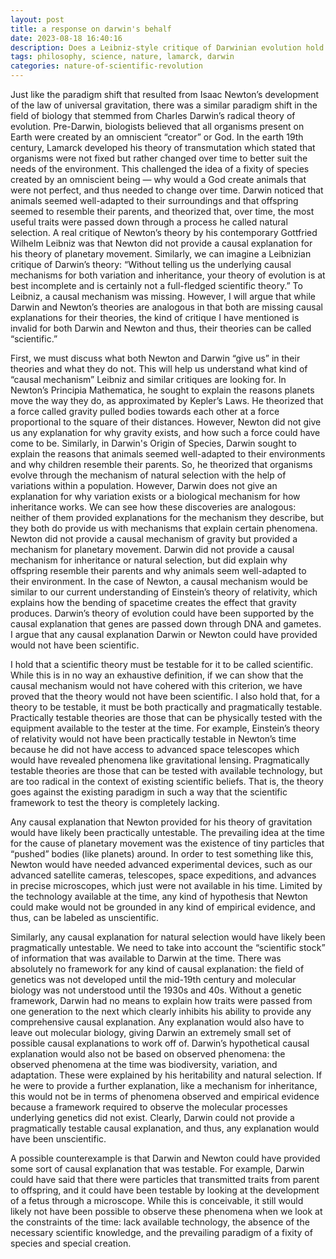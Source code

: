 ```yaml
---
layout: post
title: a response on darwin's behalf
date: 2023-08-18 16:40:16
description: Does a Leibniz-style critique of Darwinian evolution hold any weight?
tags: philosophy, science, nature, lamarck, darwin
categories: nature-of-scientific-revolution
---
```


Just like the paradigm shift that resulted from Isaac Newton’s development of the law of universal gravitation, there was a similar paradigm shift in the field of biology that stemmed from Charles Darwin’s radical theory of evolution. Pre-Darwin, biologists believed that all organisms present on Earth were created by an omniscient “creator” or God. In the earth 19th century, Lamarck developed his theory of transmutation which stated that organisms were not fixed but rather changed over time to better suit the needs of the environment. This challenged the idea of a fixity of species created by an omniscient being — why would a God create animals that were not perfect, and thus needed to change over time. Darwin noticed that animals seemed well-adapted to their surroundings and that offspring seemed to resemble their parents, and theorized that, over time, the most useful traits were passed down through a process he called natural selection. A real critique of Newton’s theory by his contemporary Gottfried Wilhelm Leibniz was that Newton did not provide a causal explanation for his theory of planetary movement. Similarly, we can imagine a Leibnizian critique of Darwin’s theory: “Without telling us the underlying causal mechanisms for both variation and inheritance, your theory of evolution is at best incomplete and is certainly not a full-fledged scientific theory.” To Leibniz, a causal mechanism was missing. However, I will argue that while Darwin and Newton’s theories are analogous in that both are missing causal explanations for their theories, the kind of critique I have mentioned is invalid for both Darwin and Newton and thus, their theories can be called “scientific.”

First, we must discuss what both Newton and Darwin “give us” in their theories and what they do not. This will help us understand what kind of “causal mechanism” Leibniz and similar critiques are looking for. In Newton’s Principia Mathematica, he sought to explain the reasons planets move the way they do, as approximated by Kepler’s Laws. He theorized that a force called gravity pulled bodies towards each other at a force proportional to the square of their distances. However, Newton did not give us any explanation for why gravity exists, and how such a force could have come to be. Similarly, in Darwin's Origin of Species, Darwin sought to explain the reasons that animals seemed well-adapted to their environments and why children resemble their parents. So, he theorized that organisms evolve through the mechanism of natural selection with the help of variations within a population. However, Darwin does not give an explanation for why variation exists or a biological mechanism for how inheritance works. We can see how these discoveries are analogous: neither of them provided explanations for the mechanism they describe, but they both do provide us with mechanisms that explain certain phenomena. Newton did not provide a causal mechanism of gravity but provided a mechanism for planetary movement. Darwin did not provide a causal mechanism for inheritance or natural selection, but did explain why offspring resemble their parents and why animals seem well-adapted to their environment. In the case of Newton, a causal mechanism would be similar to our current understanding of Einstein’s theory of relativity, which explains how the bending of spacetime creates the effect that gravity produces. Darwin’s theory of evolution could have been supported by the causal explanation that genes are passed down through DNA and gametes. I argue that any causal explanation Darwin or Newton could have provided would not have been scientific.

I hold that a scientific theory must be testable for it to be called scientific. While this is in no way an exhaustive definition, if we can show that the causal mechanism would not have cohered with this criterion, we have proved that the theory would not have been scientific. I also hold that, for a theory to be testable, it must be both practically and pragmatically testable. Practically testable theories are those that can be physically tested with the equipment available to the tester at the time. For example, Einstein’s theory of relativity would not have been practically testable in Newton’s time because he did not have access to advanced space telescopes which would have revealed phenomena like gravitational lensing. Pragmatically testable theories are those that can be tested with available technology, but are too radical in the context of existing scientific beliefs. That is, the theory goes against the existing paradigm in such a way that the scientific framework to test the theory is completely lacking.

Any causal explanation that Newton provided for his theory of gravitation would have likely been practically untestable. The prevailing idea at the time for the cause of planetary movement was the existence of tiny particles that “pushed” bodies (like planets) around. In order to test something like this, Newton would have needed advanced experimental devices, such as our advanced satellite cameras, telescopes, space expeditions, and advances in precise microscopes, which just were not available in his time. Limited by the technology available at the time, any kind of hypothesis that Newton could make would not be grounded in any kind of empirical evidence, and thus, can be labeled as unscientific.

Similarly, any causal explanation for natural selection would have likely been pragmatically untestable. We need to take into account the “scientific stock” of information that was available to Darwin at the time. There was absolutely no framework for any kind of causal explanation: the field of genetics was not developed until the mid-19th century and molecular biology was not understood until the 1930s and 40s. Without a genetic framework, Darwin had no means to explain how traits were passed from one generation to the next which clearly inhibits his ability to provide any comprehensive causal explanation. Any explanation would also have to leave out molecular biology, giving Darwin an extremely small set of possible causal explanations to work off of. Darwin’s hypothetical causal explanation would also not be based on observed phenomena: the observed phenomena at the time was biodiversity, variation, and adaptation. These were explained by his heritability and natural selection. If he were to provide a further explanation, like a mechanism for inheritance, this would not be in terms of phenomena observed and empirical evidence because a framework required to observe the molecular processes underlying genetics did not exist. Clearly, Darwin could not provide a pragmatically testable causal explanation, and thus, any explanation would have been unscientific.

A possible counterexample is that Darwin and Newton could have provided some sort of causal explanation that was testable. For example, Darwin could have said that there were particles that transmitted traits from parent to offspring, and it could have been testable by looking at the development of a fetus through a microscope. While this is conceivable, it still would likely not have been possible to observe these phenomena when we look at the constraints of the time: lack available technology, the absence of the necessary scientific knowledge, and the prevailing paradigm of a fixity of species and special creation.
